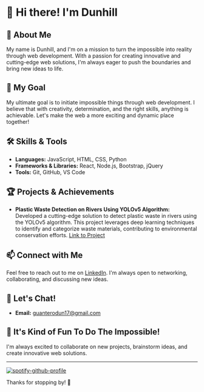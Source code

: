 # 👋 Hi there! I'm Dunhill

## 🌟 About Me
My name is Dunhill, and I'm on a mission to turn the impossible into reality through web development. With a passion for creating innovative and cutting-edge web solutions, I'm always eager to push the boundaries and bring new ideas to life.

## 🎯 My Goal
My ultimate goal is to initiate impossible things through web development. I believe that with creativity, determination, and the right skills, anything is achievable. Let's make the web a more exciting and dynamic place together!

## 🛠️ Skills & Tools
- **Languages:** JavaScript, HTML, CSS, Python
- **Frameworks & Libraries:** React, Node.js, Bootstrap, jQuery
- **Tools:** Git, GitHub, VS Code

## 🏆 Projects & Achievements
- **Plastic Waste Detection on Rivers Using YOLOv5 Algorithm:** Developed a cutting-edge solution to detect plastic waste in rivers using the YOLOv5 algorithm. This project leverages deep learning techniques to identify and categorize waste materials, contributing to environmental conservation efforts. [Link to Project](https://ieeexplore.ieee.org/document/9984439)

## 📫 Connect with Me
Feel free to reach out to me on [LinkedIn](https://www.linkedin.com/in/dunhill-guantero-a351932b5/). I'm always open to networking, collaborating, and discussing new ideas.

## 💬 Let's Chat!
- **Email:** guanterodun17@gmail.com

## 🚀 It's Kind of Fun To Do The Impossible!
I'm always excited to collaborate on new projects, brainstorm ideas, and create innovative web solutions.

---
[![spotify-github-profile](https://spotify-github-profile.kittinanx.com/api/view?uid=dunguantero&cover_image=true&theme=default&show_offline=true&background_color=121212&interchange=true&bar_color=660000&bar_color_cover=true)](https://spotify-github-profile.kittinanx.com/api/view?uid=dunguantero&redirect=true)

Thanks for stopping by! 🫡

